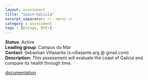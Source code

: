 ```yaml
---
layout: assessment
title: "Spain-Galicia"
excerpt_separator: <!--more-->
category : assessment
tags : [Europe, OHI+]
---
```


**Status**: Active  
**Leading group**: Campus do Mar  
**Contact**: Sebastian Villasante (s.villasante.arg @ gmail.com)  
**Description:** This assessment will evaluate the coast of Galicia and compare its health through time.

[documentation](/resources/publications#spain) 